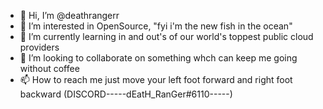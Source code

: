 - 👋 Hi, I’m @deathrangerr
- 👀 I’m interested in OpenSource, "fyi i'm the new fish in the ocean"
- 🌱 I’m currently learning in and out's of our world's toppest public cloud providers
- 💞️ I’m looking to collaborate on something whch can keep me going without coffee
- 📫 How to reach me just move your left foot forward and right foot backward (DISCORD-----dEatH_RanGer#6110-----)

<!---
deathrangerr/deathrangerr is a ✨ special ✨ repository because its `README.md` (this file) appears on your GitHub profile.
You can click the Preview link to take a look at your changes.
--->
